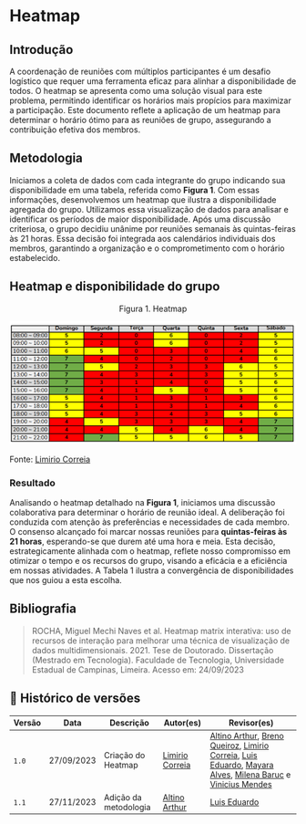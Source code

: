 # Heatmap

## Introdução

A coordenação de reuniões com múltiplos participantes é um desafio logístico que requer uma ferramenta eficaz para alinhar a disponibilidade de todos. O heatmap se apresenta como uma solução visual para este problema, permitindo identificar os horários mais propícios para maximizar a participação. Este documento reflete a aplicação de um heatmap para determinar o horário ótimo para as reuniões de grupo, assegurando a contribuição efetiva dos membros.

## Metodologia

Iniciamos a coleta de dados com cada integrante do grupo indicando sua disponibilidade em uma tabela, referida como **Figura 1**. Com essas informações, desenvolvemos um heatmap que ilustra a disponibilidade agregada do grupo. Utilizamos essa visualização de dados para analisar e identificar os períodos de maior disponibilidade. Após uma discussão criteriosa, o grupo decidiu unânime por reuniões semanais às quintas-feiras às 21 horas. Essa decisão foi integrada aos calendários individuais dos membros, garantindo a organização e o comprometimento com o horário estabelecido. 

## Heatmap e disponibilidade do grupo

<p align="center"> Figura 1. Heatmap</p>

![Heatmap](../assets/heatmap.png)

Fonte: [Limirio Correia](https://github.com/LimirioGuimaraes)

### Resultado

Analisando o heatmap detalhado na **Figura 1**, iniciamos uma discussão colaborativa para determinar o horário de reunião ideal. A deliberação foi conduzida com atenção às preferências e necessidades de cada membro. O consenso alcançado foi marcar nossas reuniões para **quintas-feiras às 21 horas**, esperando-se que durem até uma hora e meia. Esta decisão, estrategicamente alinhada com o heatmap, reflete nosso compromisso em otimizar o tempo e os recursos do grupo, visando a eficácia e a eficiência em nossas atividades. A Tabela 1 ilustra a convergência de disponibilidades que nos guiou a esta escolha.


## Bibliografia 
> ROCHA, Miguel Mechi Naves et al. Heatmap matrix interativa: uso de recursos de interação para melhorar uma técnica de visualização de dados multidimensionais. 2021. Tese de Doutorado. Dissertação (Mestrado em Tecnologia). Faculdade de Tecnologia, Universidade Estadual de Campinas, Limeira. Acesso em: 24/09/2023

## 📑 Histórico de versões 

Versão  |   Data   | Descrição | Autor(es) | Revisor(es)
--------- | ------ | ------ | ---------- | ----------
`1.0` | 27/09/2023| Criação do Heatmap |[Limirio Correia](https://github.com/LimirioGuimaraes)| [Altino Arthur](https://github.com/arthurrochamoreira), [Breno Queiroz](https://github.com/brenob6), [Limirio Correia](https://github.com/LimirioGuimaraes), [Luis Eduardo](https://github.com/LuisMiranda10), [Mayara Alves](https://github.com/Mayara-tech), [Milena Baruc](https://github.com/MilenaBaruc) e [Vinicius Mendes](https://github.com/yabamiah) 
`1.1` | 27/11/2023| Adição da metodologia |[Altino Arthur](https://github.com/arthurrochamoreira) | [Luis Eduardo](https://github.com/LuisMiranda10)|

